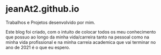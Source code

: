 # jeanAt2.github.io

Trabalhos e Projetos desenvolvido por mim.

Este  blog foi criado, com o intuito de colocar todos  os meu conhecimento que possuo ao longo da minha vida/carreira tanto na pessoal como na minha vida profissional e na minha  carreia academica que vai terminar no ano de 2021   é o que eu espero.
